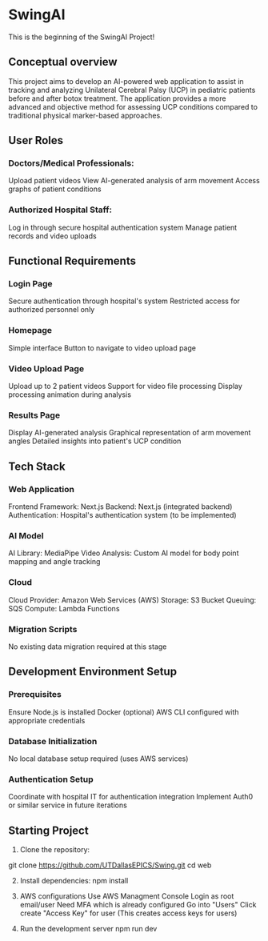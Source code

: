 # SwingAI

This is the beginning of the SwingAI Project! 

## Conceptual overview

This project aims to develop an AI-powered web application to assist in tracking and analyzing Unilateral Cerebral Palsy (UCP) in pediatric patients before and after botox treatment. The application provides a more advanced and objective method for assessing UCP conditions compared to traditional physical marker-based approaches.

## User Roles

### Doctors/Medical Professionals:

Upload patient videos
View AI-generated analysis of arm movement
Access graphs of patient conditions

### Authorized Hospital Staff:

Log in through secure hospital authentication system
Manage patient records and video uploads

## Functional Requirements

### Login Page

Secure authentication through hospital's system
Restricted access for authorized personnel only

### Homepage

Simple interface
Button to navigate to video upload page

### Video Upload Page

Upload up to 2 patient videos
Support for video file processing
Display processing animation during analysis

### Results Page

Display AI-generated analysis
Graphical representation of arm movement angles
Detailed insights into patient's UCP condition

## Tech Stack

### Web Application

Frontend Framework: Next.js
Backend: Next.js (integrated backend)
Authentication: Hospital's authentication system (to be implemented)

### AI Model

AI Library: MediaPipe
Video Analysis: Custom AI model for body point mapping and angle tracking

### Cloud

Cloud Provider: Amazon Web Services (AWS)
Storage: S3 Bucket
Queuing: SQS
Compute: Lambda Functions

### Migration Scripts

No existing data migration required at this stage

## Development Environment Setup
### Prerequisites

Ensure Node.js is installed
Docker (optional)
AWS CLI configured with appropriate credentials

### Database Initialization

No local database setup required (uses AWS services)

### Authentication Setup

Coordinate with hospital IT for authentication integration
Implement Auth0 or similar service in future iterations

## Starting Project

1. Clone the repository:

git clone https://github.com/UTDallasEPICS/Swing.git
cd web

2. Install dependencies:
npm install

3. AWS configurations
Use AWS Managment Console
Login as root email/user
Need MFA which is already configured
Go into "Users"
Click create "Access Key" for user (This creates access keys for users)

5. Run the development server
npm run dev
